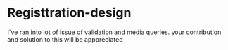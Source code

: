 # Registtration-design
I've ran into lot of issue of validation and media queries. your contribution and solution to this will be apppreciated
